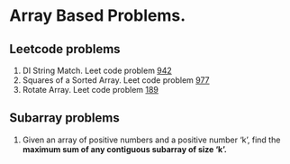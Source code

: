 # Array Based Problems.

## Leetcode problems
1. DI String Match. Leet code problem [942](https://leetcode.com/problems/di-string-match/)
2. Squares of a Sorted Array. Leet code problem [977](https://leetcode.com/problems/squares-of-a-sorted-array/)
3. Rotate Array. Leet code problem [189](https://leetcode.com/problems/rotate-array/) 


## Subarray problems
1. Given an array of positive numbers and a positive number ‘k’, find the **maximum sum of any contiguous subarray of size ‘k’.**

